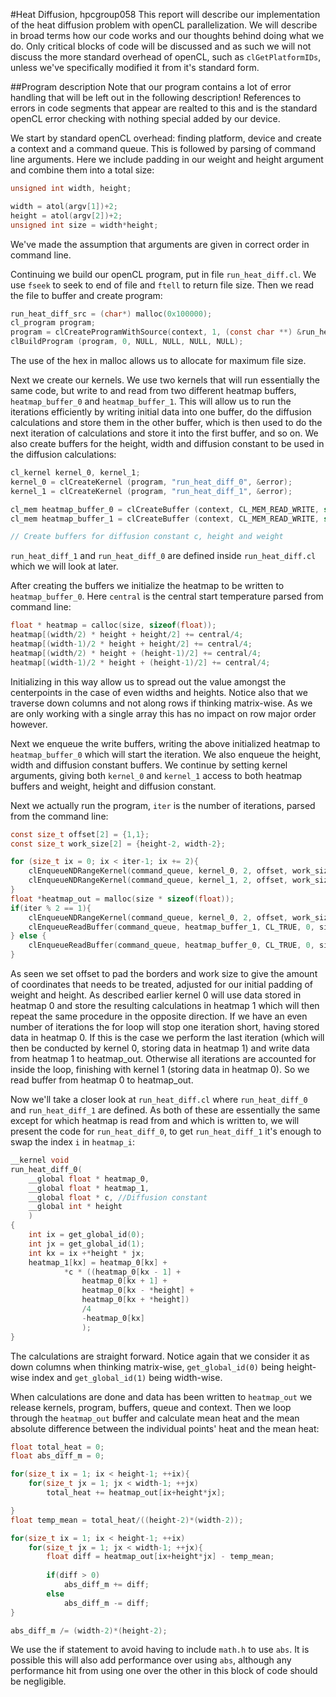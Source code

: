 #Heat Diffusion, hpcgroup058
This report will describe our implementation of the heat diffusion problem with openCL parallelization. We will describe in broad terms how our code works and our thoughts behind doing what we do. Only critical blocks of code will be discussed and as such we will not discuss the more standard overhead of openCL, such as `clGetPlatformIDs`, unless we've specifically modified it from it's standard form.

##Program description
Note that our program contains a lot of error handling that will be left out in the following description! References to errors in code segments that appear are realted to this and is the standard openCL error checking with nothing special added by our device.

We start by standard openCL overhead: finding platform, device and create a context and a command queue. This is followed by parsing of command line arguments. Here we include padding in our weight and height argument and combine them into a total size:

~~~c
unsigned int width, height;

width = atol(argv[1])+2;
height = atol(argv[2])+2;
unsigned int size = width*height; 
~~~ 

We've made the assumption that arguments are given in correct order in command line.

Continuing we build our openCL program, put in file `run_heat_diff.cl`. We use `fseek` to seek to end of file and `ftell` to return file size. Then we read the file to buffer and create program:

~~~c
run_heat_diff_src = (char*) malloc(0x100000);
cl_program program;
program = clCreateProgramWithSource(context, 1, (const char **) &run_heat_diff_src, NULL, &error);
clBuildProgram (program, 0, NULL, NULL, NULL, NULL);
~~~

The use of the hex in malloc allows us to allocate for maximum file size.

Next we create our kernels. We use two kernels that will run essentially the same code, but write to and read from two different heatmap buffers, `heatmap_buffer_0` and `heatmap_buffer_1`. This will allow us to run the iterations efficiently by writing initial data into one buffer, do the diffusion calculations and store them in the other buffer, which is then used to do the next iteration of calculations and store it into the first buffer, and so on. We also create buffers for the height, width and diffusion constant to be used in the diffusion calculations:

~~~c
cl_kernel kernel_0, kernel_1;
kernel_0 = clCreateKernel (program, "run_heat_diff_0", &error);
kernel_1 = clCreateKernel (program, "run_heat_diff_1", &error);

cl_mem heatmap_buffer_0 = clCreateBuffer (context, CL_MEM_READ_WRITE, sizeof(float) * size, NULL, &error);
cl_mem heatmap_buffer_1 = clCreateBuffer (context, CL_MEM_READ_WRITE, sizeof(float) * size, NULL, &error);

// Create buffers for diffusion constant c, height and weight
~~~

`run_heat_diff_1` and `run_heat_diff_0` are defined inside `run_heat_diff.cl` which we will look at later.

After creating the buffers we initialize the heatmap to be written to `heatmap_buffer_0`. Here `central` is the central start temperature parsed from command line:

~~~c
float * heatmap = calloc(size, sizeof(float));
heatmap[(width/2) * height + height/2] += central/4;
heatmap[(width-1)/2 * height + height/2] += central/4;
heatmap[(width/2) * height + (height-1)/2] += central/4;
heatmap[(width-1)/2 * height + (height-1)/2] += central/4;
~~~

Initializing in this way allow us to spread out the value amongst the centerpoints in the case of even widths and heights. Notice also that we traverse down columns and not along rows if thinking matrix-wise. As we are only working with a single array this has no impact on row major order however.

Next we enqueue the write buffers, writing the above initialized heatmap to `heatmap_buffer_0` which will start the iteration. We also enqueue the height, width and diffusion constant buffers. We continue by setting kernel arguments, giving both `kernel_0` and `kernel_1` access to both heatmap buffers and weight, height and diffusion constant.

Next we actually run the program, `iter` is the number of iterations, parsed from the command line:

~~~c
const size_t offset[2] = {1,1};
const size_t work_size[2] = {height-2, width-2};

for (size_t ix = 0; ix < iter-1; ix += 2){
	clEnqueueNDRangeKernel(command_queue, kernel_0, 2, offset, work_size, NULL, 0, NULL, NULL);
	clEnqueueNDRangeKernel(command_queue, kernel_1, 2, offset, work_size, NULL, 0, NULL, NULL);
}
float *heatmap_out = malloc(size * sizeof(float));
if(iter % 2 == 1){
	clEnqueueNDRangeKernel(command_queue, kernel_0, 2, offset, work_size, NULL, 0, NULL, NULL);
	clEnqueueReadBuffer(command_queue, heatmap_buffer_1, CL_TRUE, 0, size * sizeof(float), heatmap_out, 0, NULL, NULL);
} else {
	clEnqueueReadBuffer(command_queue, heatmap_buffer_0, CL_TRUE, 0, size * sizeof(float), heatmap_out, 0, NULL, NULL);
}
~~~

As seen we set offset to pad the borders and work size to give the amount of coordinates that needs to be treated, adjusted for our initial padding of weight and height. As described earlier kernel 0 will use data stored in heatmap 0 and store the resulting calculations in heatmap 1 which will then repeat the same procedure in the opposite direction. If we have an even number of iterations the for loop will stop one iteration short, having stored data in heatmap 0. If this is the case we perform the last iteration (which will then be conducted by kernel 0, storing data in heatmap 1) and write data from heatmap 1 to heatmap_out. Otherwise all iterations are accounted for inside the loop, finishing with kernel 1 (storing data in heatmap 0). So we read buffer from heatmap 0 to heatmap_out.

Now we'll take a closer look at `run_heat_diff.cl` where `run_heat_diff_0` and `run_heat_diff_1` are defined. As both of these are essentially the same except for which heatmap is read from and which is written to, we will present the code for `run_heat_diff_0`, to get `run_heat_diff_1` it's enough to swap the index `i` in `heatmap_i`:


~~~c
__kernel void
run_heat_diff_0(
	__global float * heatmap_0,
	__global float * heatmap_1,
	__global float * c, //Diffusion constant
	__global int * height
	)
{
	int ix = get_global_id(0);
	int jx = get_global_id(1);
	int kx = ix +*height * jx;
	heatmap_1[kx] = heatmap_0[kx] +
			*c * ((heatmap_0[kx - 1] +
				heatmap_0[kx + 1] +
				heatmap_0[kx - *height] +
				heatmap_0[kx + *height])
				/4
				-heatmap_0[kx]
				);
}
~~~

The calculations are straight forward. Notice again that we consider it as down columns when thinking matrix-wise, `get_global_id(0)` being height-wise index and `get_global_id(1)` being width-wise.

When calculations are done and data has been written to `heatmap_out` we release kernels, program, buffers, queue and context. Then we loop through the `heatmap_out` buffer and calculate mean heat and the mean absolute difference between the individual points' heat and the mean heat:

~~~c
float total_heat = 0;
float abs_diff_m = 0;

for(size_t ix = 1; ix < height-1; ++ix){
	for(size_t jx = 1; jx < width-1; ++jx)
		total_heat += heatmap_out[ix+height*jx];

}
float temp_mean = total_heat/((height-2)*(width-2));

for(size_t ix = 1; ix < height-1; ++ix)
	for(size_t jx = 1; jx < width-1; ++jx){
		float diff = heatmap_out[ix+height*jx] - temp_mean;
	
		if(diff > 0)
			abs_diff_m += diff;
		else
			abs_diff_m -= diff;
}

abs_diff_m /= (width-2)*(height-2);
~~~

We use the if statement to avoid having to include `math.h` to use `abs`. It is possible this will also add performance over using `abs`, although any performance hit from using one over the other in this block of code should be negligible.
		
